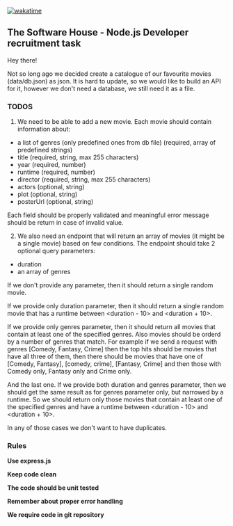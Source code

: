 [![wakatime](https://wakatime.com/badge/user/7c2e708f-9f59-4565-b3d6-cde030e740f2/project/7078b594-1ce0-4ad3-a34c-07b6f2006de1.svg)](https://wakatime.com/badge/user/7c2e708f-9f59-4565-b3d6-cde030e740f2/project/7078b594-1ce0-4ad3-a34c-07b6f2006de1)

## The Software House - Node.js Developer recruitment task

Hey there!

Not so long ago we decided create a catalogue of our favourite movies (data/db.json) as json. It is hard to update, so we would like to build an API
for it, however we don't need a database, we still need it as a file.

### TODOS

1. We need to be able to add a new movie. Each movie should contain information about:

-   a list of genres (only predefined ones from db file) (required, array of predefined strings)
-   title (required, string, max 255 characters)
-   year (required, number)
-   runtime (required, number)
-   director (required, string, max 255 characters)
-   actors (optional, string)
-   plot (optional, string)
-   posterUrl (optional, string)

Each field should be properly validated and meaningful error message should be return in case of invalid value.

2. We also need an endpoint that will return an array of movies (it might be a single movie) based on few conditions. The endpoint should take 2 optional query parameters:

-   duration
-   an array of genres

If we don't provide any parameter, then it should return a single random movie.

If we provide only duration parameter, then it should return a single random movie that has a runtime between <duration - 10> and <duration + 10>.

If we provide only genres parameter, then it should return all movies that contain at least one of the specified genres. Also movies should be orderd by a number of genres that match. For example if we send a request with genres [Comedy, Fantasy, Crime] then the top hits should be movies that have all three of them, then there should be movies that have one of [Comedy, Fantasy], [comedy, crime], [Fantasy, Crime] and then those with Comedy only, Fantasy only and Crime only.

And the last one. If we provide both duration and genres parameter, then we should get the same result as for genres parameter only, but narrowed by a runtime. So we should return only those movies that contain at least one of the specified genres and have a runtime between <duration - 10> and <duration + 10>.

In any of those cases we don't want to have duplicates.

### Rules

**Use express.js**

**Keep code clean**

**The code should be unit tested**

**Remember about proper error handling**

**We require code in git repository**
